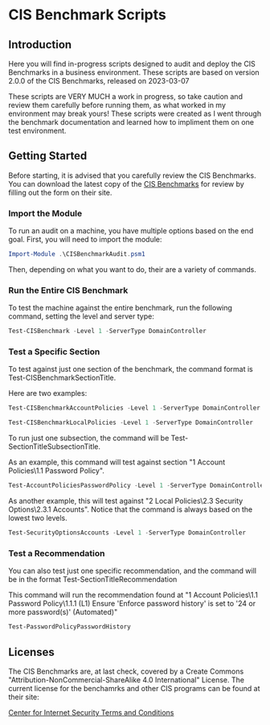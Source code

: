 # CIS Benchmark Scripts

## Introduction

Here you will find in-progress scripts designed to audit and deploy the CIS Benchmarks in a business environment. These scripts are based on version 2.0.0 of the CIS Benchmarks, released on 2023-03-07

These scripts are VERY MUCH a work in progress, so take caution and review them carefully before running them, as what worked in my environment may break yours! These scripts were created as I went through the benchmark documentation and learned how to impliment them on one test environment.

## Getting Started

Before starting, it is advised that you carefully review the CIS Benchmarks. You can download the latest copy of the [CIS Benchmarks](https://learn.cisecurity.org/benchmarks) for review by filling out the form on their site.

### Import the Module

To run an audit on a machine, you have multiple options based on the end goal. First, you will need to import the module:

```PowerShell
Import-Module .\CISBenchmarkAudit.psm1
```

Then, depending on what you want to do, their are a variety of commands.

### Run the Entire CIS Benchmark

To test the machine against the entire benchmark, run the following command, setting the level and server type:

```PowerShell
Test-CISBenchmark -Level 1 -ServerType DomainController
```

### Test a Specific Section

To test against just one section of the benchmark, the command format is Test-CISBenchmarkSectionTitle.

Here are two examples:

```PowerShell
Test-CISBenchmarkAccountPolicies -Level 1 -ServerType DomainController
```

```PowerShell
Test-CISBenchmarkLocalPolicies -Level 1 -ServerType DomainController
```

To run just one subsection, the command will be Test-SectionTitleSubsectionTitle.

As an example, this command will test against section "1 Account Policies\1.1 Password Policy".

```PowerShell
Test-AccountPoliciesPasswordPolicy -Level 1 -ServerType DomainController
```

As another example, this will test against "2 Local Policies\2.3 Security Options\2.3.1 Accounts". Notice that the command is always based on the lowest two levels.

```PowerShell
Test-SecurityOptionsAccounts -Level 1 -ServerType DomainController
```

### Test a Recommendation

You can also test just one specific recommendation, and the command will be in the format Test-SectionTitleRecommendation

This command will run the recommendation found at "1 Account Policies\1.1 Password Policy\1.1.1 (L1) Ensure 'Enforce password history' is set to '24 or more password(s)' (Automated)"

```PowerShell
Test-PasswordPolicyPasswordHistory
```

## Licenses

The CIS Benchmarks are, at last check, covered by a Create Commons "Attribution-NonCommercial-ShareAlike 4.0 International" License. The current license for the benchamrks and other CIS programs can be found at their site:

[Center for Internet Security Terms and Conditions](https://www.cisecurity.org/terms-and-conditions-table-of-contents)